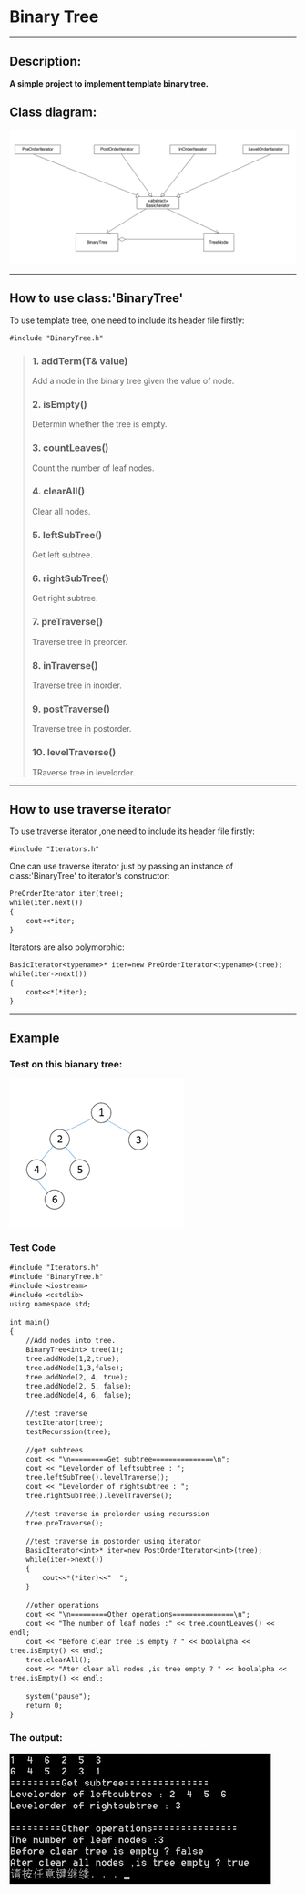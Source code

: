 # Binary Tree
---
## Description:
**A simple project to implement template binary tree.**

## Class diagram:
![](ClassDiagram.png)


---
## How to use class:'BinaryTree'
To use template tree, one need to include its header file firstly:

	#include "BinaryTree.h"

> ### 1. addTerm(T& value)
> Add a node in the binary tree given the value of node.
>### 2. isEmpty()
>Determin whether the tree is empty.
>### 3. countLeaves()
>Count the number of leaf nodes.
>### 4. clearAll()
> Clear all nodes.
> ### 5. leftSubTree()
> Get left subtree.
> ### 6. rightSubTree()
> Get right subtree.
> ### 7. preTraverse()
> Traverse tree in preorder.
> ### 8. inTraverse()
> Traverse tree in inorder.
> ### 9. postTraverse()
> Traverse tree in postorder.
> ### 10. levelTraverse()
> TRaverse tree in levelorder.

---
## How to use traverse iterator
To use traverse iterator ,one need to include its header file firstly:
	
	#include "Iterators.h"

One can use traverse iterator just by passing an instance of class:'BinaryTree' to iterator's constructor:
	
	PreOrderIterator iter(tree);
	while(iter.next())
	{
		cout<<*iter;
	}

Iterators are also polymorphic:

	BasicIterator<typename>* iter=new PreOrderIterator<typename>(tree);
	while(iter->next())
	{
		cout<<*(*iter);
	}

---
## Example
### Test on this bianary tree:

![](TestTree.png)

### Test Code

	#include "Iterators.h"
	#include "BinaryTree.h"
	#include <iostream>
	#include <cstdlib>
	using namespace std;

    int main()
	{
		//Add nodes into tree.
		BinaryTree<int> tree(1);
		tree.addNode(1,2,true);
		tree.addNode(1,3,false);
		tree.addNode(2, 4, true);
		tree.addNode(2, 5, false);
		tree.addNode(4, 6, false);

		//test traverse
		testIterator(tree);
		testRecurssion(tree);

		//get subtrees
		cout << "\n=========Get subtree===============\n";
		cout << "Levelorder of leftsubtree : ";
		tree.leftSubTree().levelTraverse();
		cout << "Levelorder of rightsubtree : ";
		tree.rightSubTree().levelTraverse();
		
		//test traverse in prelorder using recurssion
		tree.preTraverse();

		//test traverse in postorder using iterator
		BasicIterator<int>* iter=new PostOrderIterator<int>(tree);
		while(iter->next())
		{
			cout<<*(*iter)<<"  ";
		}
 
		//other operations
		cout << "\n=========Other operations===============\n";
		cout << "The number of leaf nodes :" << tree.countLeaves() << endl;
		cout << "Before clear tree is empty ? " << boolalpha << tree.isEmpty() << endl;
		tree.clearAll();
		cout << "Ater clear all nodes ,is tree empty ? " << boolalpha << tree.isEmpty() << endl;
	
		system("pause");
		return 0;
	}

### The output:

![](ExampleOutput.png)

